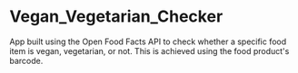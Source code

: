 # Vegan_Vegetarian_Checker
App built using the Open Food Facts API to check whether a specific food item is vegan, vegetarian, or not. This is achieved using the food product's barcode.
